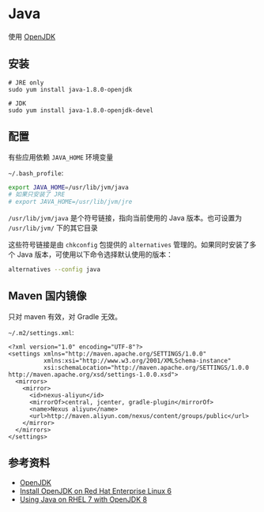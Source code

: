 # Java

使用 [OpenJDK](http://openjdk.java.net/)

## 安装

```
# JRE only
sudo yum install java-1.8.0-openjdk

# JDK
sudo yum install java-1.8.0-openjdk-devel
```

## 配置

有些应用依赖 `JAVA_HOME` 环境变量

`~/.bash_profile`:

```bash
export JAVA_HOME=/usr/lib/jvm/java
# 如果只安装了 JRE
# export JAVA_HOME=/usr/lib/jvm/jre
```

`/usr/lib/jvm/java` 是个符号链接，指向当前使用的 Java 版本。也可设置为 `/usr/lib/jvm/` 下的其它目录

这些符号链接是由 `chkconfig` 包提供的 `alternatives` 管理的。如果同时安装了多个 Java 版本，可使用以下命令选择默认使用的版本：

```bash
alternatives --config java
```

## Maven 国内镜像

只对 maven 有效，对 Gradle 无效。

`~/.m2/settings.xml`:

```
<?xml version="1.0" encoding="UTF-8"?>
<settings xmlns="http://maven.apache.org/SETTINGS/1.0.0"
          xmlns:xsi="http://www.w3.org/2001/XMLSchema-instance"
          xsi:schemaLocation="http://maven.apache.org/SETTINGS/1.0.0 http://maven.apache.org/xsd/settings-1.0.0.xsd">
  <mirrors>
    <mirror>
      <id>nexus-aliyun</id>
      <mirrorOf>central, jcenter, gradle-plugin</mirrorOf>
      <name>Nexus aliyun</name>
      <url>http://maven.aliyun.com/nexus/content/groups/public</url>
    </mirror>
  </mirrors>
</settings>
```

## 参考资料

* [OpenJDK](http://openjdk.java.net/install/)
* [Install OpenJDK on Red Hat Enterprise Linux 6](https://access.redhat.com/documentation/en-US/JBoss_Enterprise_Application_Platform/6/html/Installation_Guide/Install_OpenJDK_on_Red_Hat_Enterprise_Linux.html)
* [Using Java on RHEL 7 with OpenJDK 8](https://developers.redhat.com/articles/using-java-rhel-7-openjdk-8/)
